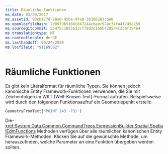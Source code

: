 ```yaml
---
title: Räumliche Funktionen
ms.date: 03/30/2017
ms.assetid: 90cb177d-88a0-45be-97e8-3b306283c6e0
ms.openlocfilehash: 7d0979b5166c847244cbeec97acf4fa4f745a259
ms.sourcegitcommit: 5b475c1855b32cf78d2d1bbb4295e4c236f39464
ms.translationtype: MT
ms.contentlocale: de-DE
ms.lasthandoff: 09/24/2020
ms.locfileid: "91169582"
---
```

# <a name="spatial-functions"></a>Räumliche Funktionen

Es gibt kein Literalformat für räumliche Typen. Sie können jedoch kanonische Entity Framework-Funktionen verwenden, die Sie mit Zeichenfolgen im WKT (Well-Known Text)-Format aufrufen. Beispielsweise wird durch den folgenden Funktionsaufruf ein Geometriepunkt erstellt:  
  
```sql  
GeometryFromText('POINT (43 -73)')  
```  
  
 Die- <xref:System.Data.Common.CommandTrees.ExpressionBuilder.Spatial.SpatialEdmFunctions> Methoden verfügen über alle räumlichen kanonischen Entity Framework-Methoden. Klicken Sie auf die gewünschte Methode, um herauszufinden, welche Parameter an eine Funktion übergeben werden sollten.

